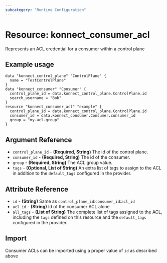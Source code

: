 ```yaml
---
subcategory: "Runtime Configuration"
---
```

# Resource: konnect_consumer_acl
Represents an ACL credential for a consumer within a control plane
## Example usage
```hcl
data "konnect_control_plane" "ControlPlane" {
  name = "TestControlPlane"
}
data "konnect_consumer" "Consumer" {
  control_plane_id = data.konnect_control_plane.ControlPlane.id
  search_username = "Bob"
}
resource "konnect_consumer_acl" "example" {
  control_plane_id = data.konnect_control_plane.ControlPlane.id
  consumer_id = data.konnect_consumer.Consumer.consumer_id
  group = "my-acl-group"
}
```
## Argument Reference
* `control_plane_id` - **(Required, String)** The id of the control plane.
* `consumer_id` - **(Required, String)** The id of the consumer.
* `group` - **(Required, String)** The ACL group value.
* `tags` - **(Optional, List of String)** An extra list of tags to assign to the ACL in addition to the `default_tags` configured in the provider.
## Attribute Reference
* `id` - **(String)** Same as `control_plane_id`:`consumer_id`:`acl_id`
* `acl_id` - **(String)** Id of the consumer ACL alone
* `all_tags` - **(List of String)** The complete list of tags assigned to the ACL, including the `tags` defined on this resource and the `default_tags` configured in the provider.
## Import
Consumer ACLs can be imported using a proper value of `id` as described above
